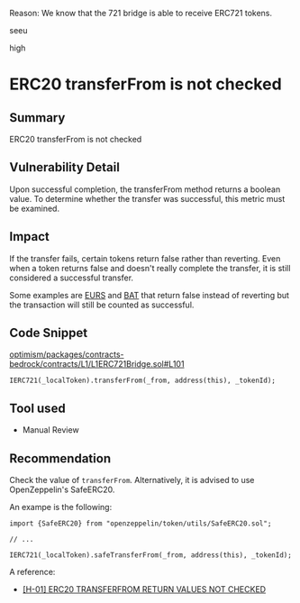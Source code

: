 Reason: We know that the 721 bridge is able to receive ERC721 tokens.

seeu

high

# ERC20 transferFrom is not checked

## Summary

ERC20 transferFrom is not checked

## Vulnerability Detail

Upon successful completion, the transferFrom method returns a boolean value. To determine whether the transfer was successful, this metric must be examined.

## Impact

If the transfer fails, certain tokens return false rather than reverting. Even when a token returns false and doesn't really complete the transfer, it is still considered a successful transfer.

Some examples are [EURS](https://etherscan.io/address/0xdb25f211ab05b1c97d595516f45794528a807ad8#code) and [BAT](https://etherscan.io/address/0x0d8775f648430679a709e98d2b0cb6250d2887ef#code) that return false instead of reverting but the transaction will still be counted as successful.

## Code Snippet

[optimism/packages/contracts-bedrock/contracts/L1/L1ERC721Bridge.sol#L101](https://github.com/sherlock-audit/2023-01-optimism-seeu-inspace/tree/main/optimism/packages/contracts-bedrock/contracts/L1/L1ERC721Bridge.sol#L101)
```Solidity
IERC721(_localToken).transferFrom(_from, address(this), _tokenId);
```

## Tool used

- Manual Review

## Recommendation

Check the value of `transferFrom`. Alternatively, it is advised to use OpenZeppelin's SafeERC20.

An exampe is the following:
```Solidity
import {SafeERC20} from "openzeppelin/token/utils/SafeERC20.sol";

// ...

IERC721(_localToken).safeTransferFrom(_from, address(this), _tokenId);
```

A reference:
- [[H-01] ERC20 TRANSFERFROM RETURN VALUES NOT CHECKED](https://code4rena.com/reports/2022-03-joyn/#h-01-erc20-transferfrom-return-values-not-checked)